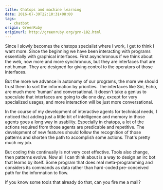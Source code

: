 ```yaml
---
title: Chatops and machine learning
date: 2016-07-30T22:10:31+08:00
tags:
  - chatbot
origin: GreenRuby
originurl: http://greenruby.org/grn-182.html
---
```

Since I slowly becomes the chatops specialist where I work, I get to think I
want more. Since the beginning we have been interacting with programs
essentially with graphical interfaces. First asynchronous if we think about
the web, now more and more synchronous, but they are interfaces that are not
human. They are designed for giving control to the operators of those
interfaces.

But the more we advance in autonomy of our programs, the more we should trust
them to sort the information by priorities. The interfaces like Siri, Echo,
are much more 'human' and conversational. It doesn't take a genius to
speculate that interfaces are going to die one day, except for very
specialized usages, and more interaction will be just more conversational.

In the course of my development of interactive agents for technical needs, I
noticed that adding just a little bit of intelligence and memory in those
agents goes a long way in usability. Especially in chatops, a lot of the
actions required from those agents are predicable and repetitive. The
development of new features should follow the recognition of those patterns
and shorten the path to accomplish some actions. That's pretty much my job.

But coding this continually is not very cost effective. Tools also change,
then patterns evolve. Now all I can think about is a way to design an irc bot
that learns by itself. Some program that does real meta-programming and
considers its commands as data rather than hard-coded pre-conceived path for
the information to flow.

If you know some tools that already do that, can you fire me a mail? 
